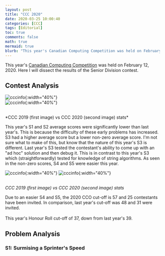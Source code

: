 ```yaml
---
layout: post
title: "CCC 2020"
date: 2020-03-25 10:00:40
categories: [CCC]
tags: [Editorial]
toc: true
comments: false
math: true
mermaid: true
blurb: "This year's Canadian Computing Competition was held on February 12, 2020. Here I will dissect the results of the Senior Division contest."
---
```



This year's [Canadian Computing Competition](https://cemc.uwaterloo.ca/contests/past_contests.html#ccc) was held on February 12, 2020. Here I will dissect the results of the Senior Division contest.

## Contest Analysis

![cccinfo](../../../assets/img/content/ccc-2020/2019avg.png){:width="40%"}
<br>
![cccinfo](../../../assets/img/content/ccc-2020/2020avg.png){:width="40%"}
<!-- https://stackoverflow.com/a/30973855 -->
<!-- <p><i>CCC 2019 (first image) vs CCC 2020 (second image) stats</i></p> -->
<br>
*CCC 2019 (first image) vs CCC 2020 (second image) stats*

This year's S1 and S2 average scores were significantly lower than last year's. This is because the difficulty of these early problems has increased. S3 had a higher average score but a lower non-zero average score. I'm not sure what to make of this, but  know that the nature of this year's S3 is different. Last year's S3 tested the contestant's ability to come up with an "ad hoc" solution and then debug it. This is in contrast to this year's S3 which (straightforwardly) tested for knowledge of string algorithms. As seen in the non-zero scores, S4 and S5 were easier this year.

![cccinfo](../../../assets/img/content/ccc-2020/2019rank.png){:width="40%"}
![cccinfo](../../../assets/img/content/ccc-2020/2020rank.png){:width="40%"}

<!-- <p><i>CCC 2019 (first image) vs CCC 2020 (second image) stats</i></p> -->
<br>*CCC 2019 (first image) vs CCC 2020 (second image) stats*

Due to an easier S4 and S5, the 2020 CCO cut-off is 57 and 25 contestants have been invited. In comparison, last year's cut-off was 48 and 31 were invited.
<br><br>
This year's Honour Roll cut-off of 37, down from last year's 39.

## Problem Analysis

### S1: Surmising a Sprinter's Speed

